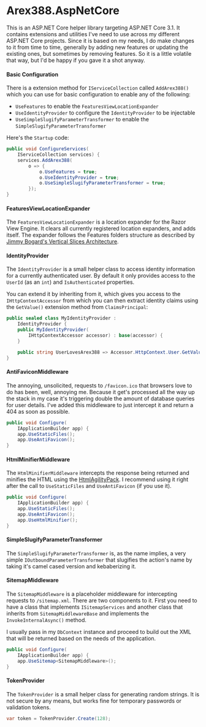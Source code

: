 ﻿# Arex388.AspNetCore

This is an ASP.NET Core helper library targeting ASP.NET Core 3.1. It contains extensions and utilities I've need to use across my different ASP.NET Core projects. Since it is based on my needs, I do make changes to it from time to time, generally by adding new features or updating the existing ones, but sometimes by removing features. So it is a little volatile that way, but I'd be happy if you gave it a shot anyway.

#### Basic Configuration

There is a extension method for `IServiceCollection` called `AddArex388()` which you can use for basic configuration to enable any of the following:

- `UseFeatures` to enable the `FeaturesViewLocationExpander`
- `UseIdentityProvider` to configure the `IdentityProvider` to be injectable
- `UseSimpleSlugifyParameterTransformer` to enable the `SimpleSlugifyParameterTransformer`

Here's the `Startup` code:

```C#
public void ConfigureServices(
    IServiceCollection services) {
    services.AddArex388(
        o => {
            o.UseFeatures = true;
            o.UseIdentityProvider = true;
            o.UseSimpleSlugifyParameterTransformer = true;
        });
}
```

#### FeaturesViewLocationExpander

The `FeaturesViewLocationExpander` is a location expander for the Razor View Engine. It clears all currently registered location expanders, and adds itself. The expander follows the Features folders structure as described by [Jimmy Bogard's Vertical Slices Architecture][0].

#### IdentityProvider

The `IdentityProvider` is a small helper class to access identity information for a currently authenticated user. By default it only provides access to the `UserId` (as an `int`) and `IsAuthenticated` properties.

You can extend it by inheriting from it, which gives you access to the `IHttpContextAccessor` from which you can then extract identity claims using the `GetValue()` extension method from `ClaimsPrincipal`:

```C#
public sealed class MyIdentityProvider :
    IdentityProvider {
    public MyIdentityProvider(
        IHttpContextAccessor accessor) : base(accessor) {
    }

    public string UserLovesArex388 => Accessor.HttpContext.User.GetValue("LovesArex388");
}
```

#### AntiFaviconMiddleware

The annoying, unsolicited, requests to `/favicon.ico` that browsers love to do has been, well, annoying me. Because it get's processed all the way up the stack in my case it's triggering double the amount of database queries for user details. I've added this middleware to just intercept it and return a 404 as soon as possible.

```C#
public void Configure(
	IApplicationBuilder app) {
	app.UseStaticFiles();
	app.UseAntiFavicon();
}
```

#### HtmlMinifierMiddleware

The `HtmlMinifierMiddleware` intercepts the response being returned and minifies the HTML using the [HtmlAgilityPack][1]. I recommend using it right after the call to `UseStaticFiles` and `UseAntiFavicon` (if you use it).

```c#
public void Configure(
	IApplicationBuilder app) {
	app.UseStaticFiles();
	app.UseAntiFavicon();
	app.UseHtmlMinifier();
}
```

#### SimpleSlugifyParameterTransformer

The `SimpleSlugifyParameterTransformer` is, as the name implies, a very simple `IOutboundParameterTransformer` that slugifies the action's name by taking it's camel cased version and kebaberizing it.

#### SitemapMiddleware

The `SitemapMiddleware` is a placeholder middleware for intercepting requests to `/sitemap.xml`. There are two components to it. First you need to have a class that implements `ISitemapServices` and another class that inherits from `SitemapMiddlewareBase` and implements the `InvokeInternalAsync()` method.

I usually pass in my `DbContext` instance and proceed to build out the XML that will be returned based on the needs of the application.

```C#
public void Configure(
	IApplicationBuilder app) {
	app.UseSitemap<SitemapMiddleware>();
}
```

#### TokenProvider

The `TokenProvider` is a small helper class for generating random strings. It is not secure by any means, but works fine for temporary passwords or validation tokens.

```C#
var token = TokenProvider.Create(128);
```

[0]:https://jimmybogard.com/vertical-slice-architecture/
[1]:https://github.com/zzzprojects/html-agility-pack